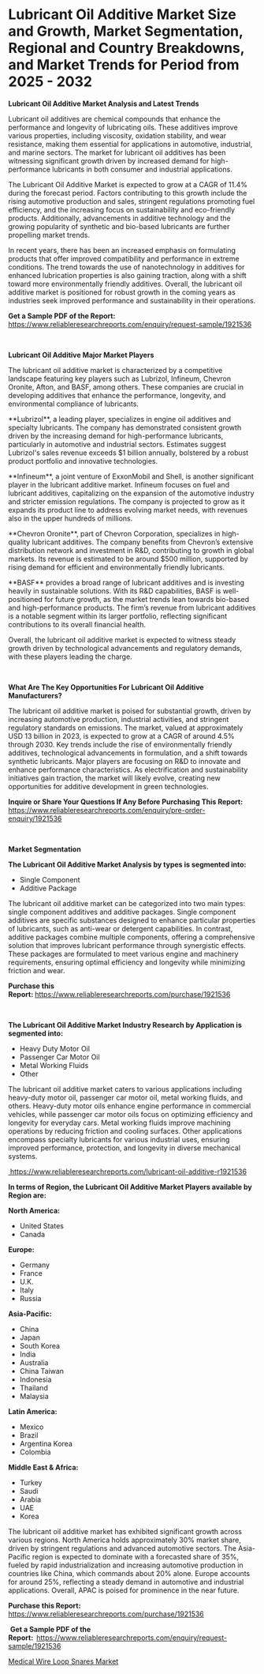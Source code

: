 <p><h1>Lubricant Oil Additive Market Size and Growth, Market Segmentation, Regional and Country Breakdowns, and Market Trends for Period from 2025 -  2032</h1></p><p><strong>Lubricant Oil Additive Market Analysis and Latest Trends</strong></p>
<p><p>Lubricant oil additives are chemical compounds that enhance the performance and longevity of lubricating oils. These additives improve various properties, including viscosity, oxidation stability, and wear resistance, making them essential for applications in automotive, industrial, and marine sectors. The market for lubricant oil additives has been witnessing significant growth driven by increased demand for high-performance lubricants in both consumer and industrial applications.</p><p>The Lubricant Oil Additive Market is expected to grow at a CAGR of 11.4% during the forecast period. Factors contributing to this growth include the rising automotive production and sales, stringent regulations promoting fuel efficiency, and the increasing focus on sustainability and eco-friendly products. Additionally, advancements in additive technology and the growing popularity of synthetic and bio-based lubricants are further propelling market trends.</p><p>In recent years, there has been an increased emphasis on formulating products that offer improved compatibility and performance in extreme conditions. The trend towards the use of nanotechnology in additives for enhanced lubrication properties is also gaining traction, along with a shift toward more environmentally friendly additives. Overall, the lubricant oil additive market is positioned for robust growth in the coming years as industries seek improved performance and sustainability in their operations.</p></p>
<p><strong>Get a Sample PDF of the Report:&nbsp;</strong> <a href="https://www.reliableresearchreports.com/enquiry/request-sample/1921536?utm_campaign=3353&utm_medium=2&utm_source=Github&utm_content=ia&utm_term=28032025&utm_id=lubricant-oil-additive">https://www.reliableresearchreports.com/enquiry/request-sample/1921536</a></p>
<p>&nbsp;</p>
<p><strong>Lubricant Oil Additive Major Market Players</strong></p>
<p><p>The lubricant oil additive market is characterized by a competitive landscape featuring key players such as Lubrizol, Infineum, Chevron Oronite, Afton, and BASF, among others. These companies are crucial in developing additives that enhance the performance, longevity, and environmental compliance of lubricants.</p><p>**Lubrizol**, a leading player, specializes in engine oil additives and specialty lubricants. The company has demonstrated consistent growth driven by the increasing demand for high-performance lubricants, particularly in automotive and industrial sectors. Estimates suggest Lubrizol's sales revenue exceeds $1 billion annually, bolstered by a robust product portfolio and innovative technologies.</p><p>**Infineum**, a joint venture of ExxonMobil and Shell, is another significant player in the lubricant additive market. Infineum focuses on fuel and lubricant additives, capitalizing on the expansion of the automotive industry and stricter emission regulations. The company is projected to grow as it expands its product line to address evolving market needs, with revenues also in the upper hundreds of millions.</p><p>**Chevron Oronite**, part of Chevron Corporation, specializes in high-quality lubricant additives. The company benefits from Chevron’s extensive distribution network and investment in R&D, contributing to growth in global markets. Its revenue is estimated to be around $500 million, supported by rising demand for efficient and environmentally friendly lubricants.</p><p>**BASF** provides a broad range of lubricant additives and is investing heavily in sustainable solutions. With its R&D capabilities, BASF is well-positioned for future growth, as the market trends lean towards bio-based and high-performance products. The firm’s revenue from lubricant additives is a notable segment within its larger portfolio, reflecting significant contributions to its overall financial health.</p><p>Overall, the lubricant oil additive market is expected to witness steady growth driven by technological advancements and regulatory demands, with these players leading the charge.</p></p>
<p>&nbsp;</p>
<p><strong>What Are The Key Opportunities For Lubricant Oil Additive Manufacturers?</strong></p>
<p><p>The lubricant oil additive market is poised for substantial growth, driven by increasing automotive production, industrial activities, and stringent regulatory standards on emissions. The market, valued at approximately USD 13 billion in 2023, is expected to grow at a CAGR of around 4.5% through 2030. Key trends include the rise of environmentally friendly additives, technological advancements in formulation, and a shift towards synthetic lubricants. Major players are focusing on R&D to innovate and enhance performance characteristics. As electrification and sustainability initiatives gain traction, the market will likely evolve, creating new opportunities for additive development in green technologies.</p></p>
<p><strong>Inquire or Share Your Questions If Any Before Purchasing This Report:</strong> <a href="https://www.reliableresearchreports.com/enquiry/pre-order-enquiry/1921536?utm_campaign=3353&utm_medium=2&utm_source=Github&utm_content=ia&utm_term=28032025&utm_id=lubricant-oil-additive">https://www.reliableresearchreports.com/enquiry/pre-order-enquiry/1921536</a></p>
<p>&nbsp;</p>
<p><strong>Market Segmentation</strong></p>
<p><strong>The Lubricant Oil Additive Market Analysis by types is segmented into:</strong></p>
<p><ul><li>Single Component</li><li>Additive Package</li></ul></p>
<p><p>The lubricant oil additive market can be categorized into two main types: single component additives and additive packages. Single component additives are specific substances designed to enhance particular properties of lubricants, such as anti-wear or detergent capabilities. In contrast, additive packages combine multiple components, offering a comprehensive solution that improves lubricant performance through synergistic effects. These packages are formulated to meet various engine and machinery requirements, ensuring optimal efficiency and longevity while minimizing friction and wear.</p></p>
<p><strong>Purchase this Report:&nbsp;</strong><a href="https://www.reliableresearchreports.com/purchase/1921536?utm_campaign=3353&utm_medium=2&utm_source=Github&utm_content=ia&utm_term=28032025&utm_id=lubricant-oil-additive">https://www.reliableresearchreports.com/purchase/1921536</a></p>
<p>&nbsp;</p>
<p><strong>The Lubricant Oil Additive Market Industry Research by Application is segmented into:</strong></p>
<p><ul><li>Heavy Duty Motor Oil</li><li>Passenger Car Motor Oil</li><li>Metal Working Fluids</li><li>Other</li></ul></p>
<p><p>The lubricant oil additive market caters to various applications including heavy-duty motor oil, passenger car motor oil, metal working fluids, and others. Heavy-duty motor oils enhance engine performance in commercial vehicles, while passenger car motor oils focus on optimizing efficiency and longevity for everyday cars. Metal working fluids improve machining operations by reducing friction and cooling surfaces. Other applications encompass specialty lubricants for various industrial uses, ensuring improved performance, protection, and longevity in diverse mechanical systems.</p></p>
<p><a href="https://www.reliableresearchreports.com/lubricant-oil-additive-r1921536?utm_campaign=3353&utm_medium=2&utm_source=Github&utm_content=ia&utm_term=28032025&utm_id=lubricant-oil-additive">&nbsp;https://www.reliableresearchreports.com/lubricant-oil-additive-r1921536</a></p>
<p><strong>In terms of Region, the Lubricant Oil Additive Market Players available by Region are:</strong></p>
<p>
    <p> <strong> North America: </strong>
        <ul>
            <li>United States</li>
            <li>Canada</li>
        </ul>
        </p> 
    <p> <strong> Europe: </strong>
        <ul>
            <li>Germany</li>
            <li>France</li>
            <li>U.K.</li>
            <li>Italy</li>
            <li>Russia</li>
        </ul>
        </p> 
    <p> <strong> Asia-Pacific: </strong>
        <ul>
            <li>China</li>
            <li>Japan</li>
            <li>South Korea</li>
            <li>India</li>
            <li>Australia</li>
            <li>China Taiwan</li>
            <li>Indonesia</li>
            <li>Thailand</li>
            <li>Malaysia</li>
        </ul>
        </p> 
    <p> <strong> Latin America: </strong>
        <ul>
            <li>Mexico</li>
            <li>Brazil</li>
            <li>Argentina Korea</li>
            <li>Colombia</li>
        </ul>
        </p> 
    <p> <strong> Middle East & Africa: </strong>
        <ul>
            <li>Turkey</li>
            <li>Saudi</li>
            <li>Arabia</li>
            <li>UAE</li>
            <li>Korea</li>
        </ul>
    </p>
    </p>
<p><p>The lubricant oil additive market has exhibited significant growth across various regions. North America holds approximately 30% market share, driven by stringent regulations and advanced automotive sectors. The Asia-Pacific region is expected to dominate with a forecasted share of 35%, fueled by rapid industrialization and increasing automotive production in countries like China, which commands about 20% alone. Europe accounts for around 25%, reflecting a steady demand in automotive and industrial applications. Overall, APAC is poised for prominence in the near future.</p></p>
<p><strong>Purchase this Report: </strong><a href="https://www.reliableresearchreports.com/purchase/1921536?utm_campaign=3353&utm_medium=2&utm_source=Github&utm_content=ia&utm_term=28032025&utm_id=lubricant-oil-additive">https://www.reliableresearchreports.com/purchase/1921536</a></p>
<p>&nbsp;<strong>Get a Sample PDF of the Report:&nbsp;&nbsp;</strong><a href="https://www.reliableresearchreports.com/enquiry/request-sample/1921536?utm_campaign=3353&utm_medium=2&utm_source=Github&utm_content=ia&utm_term=28032025&utm_id=lubricant-oil-additive">https://www.reliableresearchreports.com/enquiry/request-sample/1921536</a></p>
<p><strong></strong></p>
<p><p><a href="https://github.com/azorrotutus/Market-Research-Report-List-1/blob/main/medical-wire-loop-snares-market.md?utm_campaign=3353&utm_medium=2&utm_source=Github&utm_content=ia&utm_term=28032025&utm_id=lubricant-oil-additive">Medical Wire Loop Snares Market</a></p></p>